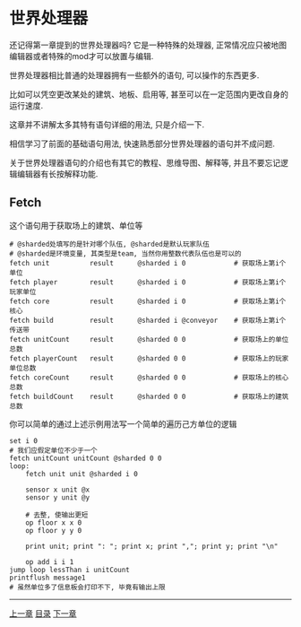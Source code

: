 # 世界处理器
还记得第一章提到的世界处理器吗? 它是一种特殊的处理器,
正常情况应只被地图编辑器或者特殊的mod才可以放置与编辑.

世界处理器相比普通的处理器拥有一些额外的语句, 可以操作的东西更多.

比如可以凭空更改某处的建筑、地板、启用等, 甚至可以在一定范围内更改自身的运行速度.

这章并不讲解太多其特有语句详细的用法, 只是介绍一下.

相信学习了前面的基础语句用法, 快速熟悉部分世界处理器的语句并不成问题.

关于世界处理器语句的介绍也有其它的教程、思维导图、解释等,
并且不要忘记逻辑编辑器有长按解释功能.

Fetch
---
这个语句用于获取场上的建筑、单位等
```gas
# @sharded处填写的是针对哪个队伍, @sharded是默认玩家队伍
# @sharded是环境变量, 其类型是team, 当然你用整数代表队伍也是可以的
fetch unit          result      @sharded i 0            # 获取场上第i个单位
fetch player        result      @sharded i 0            # 获取场上第i个玩家单位
fetch core          result      @sharded i 0            # 获取场上第i个核心
fetch build         result      @sharded i @conveyor    # 获取场上第i个传送带
fetch unitCount     result      @sharded 0 0            # 获取场上的单位总数
fetch playerCount   result      @sharded 0 0            # 获取场上的玩家单位总数
fetch coreCount     result      @sharded 0 0            # 获取场上的核心总数
fetch buildCount    result      @sharded 0 0            # 获取场上的建筑总数
```

你可以简单的通过上述示例用法写一个简单的遍历己方单位的逻辑

```gas
set i 0
# 我们应假定单位不少于一个
fetch unitCount unitCount @sharded 0 0
loop:
    fetch unit unit @sharded i 0

    sensor x unit @x
    sensor y unit @y

    # 去整, 使输出更短
    op floor x x 0
    op floor y y 0

    print unit; print ": "; print x; print ","; print y; print "\n"

    op add i i 1
jump loop lessThan i unitCount
printflush message1
# 虽然单位多了信息板会打印不下, 毕竟有输出上限
```

---
[上一章](./23-advanced-control-flow-function.md)
[目录](./README.md)
[下一章](./25-compilers.md)
